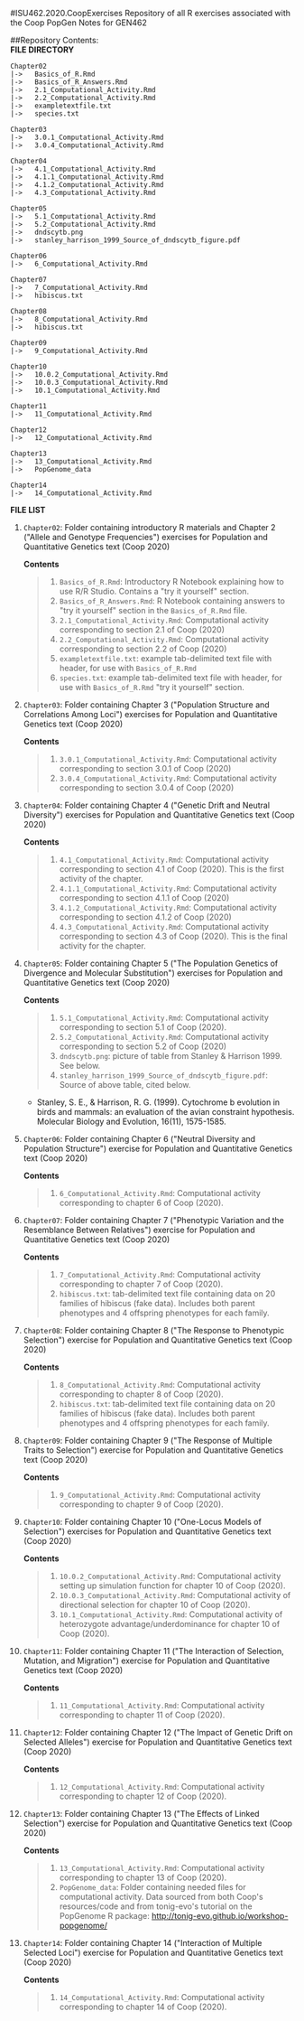 #ISU462.2020.CoopExercises
Repository of all R exercises associated with the Coop PopGen Notes for GEN462

##Repository Contents:  
**FILE DIRECTORY**  

```
Chapter02
|->   Basics_of_R.Rmd  
|->   Basics_of_R_Answers.Rmd
|->   2.1_Computational_Activity.Rmd
|->   2.2_Computational_Activity.Rmd  
|->   exampletextfile.txt
|->   species.txt 
```
```
Chapter03
|->   3.0.1_Computational_Activity.Rmd 
|->   3.0.4_Computational_Activity.Rmd
```
```
Chapter04
|->   4.1_Computational_Activity.Rmd  
|->   4.1.1_Computational_Activity.Rmd
|->   4.1.2_Computational_Activity.Rmd
|->   4.3_Computational_Activity.Rmd  
```
```
Chapter05
|->   5.1_Computational_Activity.Rmd  
|->   5.2_Computational_Activity.Rmd 
|->   dndscytb.png
|->   stanley_harrison_1999_Source_of_dndscytb_figure.pdf
```
```
Chapter06
|->   6_Computational_Activity.Rmd   
```
```
Chapter07
|->   7_Computational_Activity.Rmd
|->   hibiscus.txt   
```
```
Chapter08
|->   8_Computational_Activity.Rmd
|->   hibiscus.txt   
```
```
Chapter09
|->   9_Computational_Activity.Rmd 
```
```
Chapter10
|->   10.0.2_Computational_Activity.Rmd 
|->   10.0.3_Computational_Activity.Rmd
|->   10.1_Computational_Activity.Rmd
```
```
Chapter11
|->   11_Computational_Activity.Rmd 
```
```
Chapter12
|->   12_Computational_Activity.Rmd 
```
```
Chapter13
|->   13_Computational_Activity.Rmd 
|->   PopGenome_data
```
```
Chapter14
|->   14_Computational_Activity.Rmd 
```

**FILE LIST**


1. `Chapter02`: Folder containing introductory R materials and Chapter 2 ("Allele and Genotype Frequencies") exercises for Population and Quantitative Genetics text (Coop 2020)  

	**Contents**

	>1. `Basics_of_R.Rmd`: Introductory R Notebook explaining how to use R/R Studio. Contains a "try it yourself" section.
	>2. `Basics_of_R_Answers.Rmd`: R Notebook containing answers to "try it yourself" section in the `Basics_of_R.Rmd` file.
	>3. `2.1_Computational_Activity.Rmd`: Computational activity corresponding to section 2.1 of Coop (2020) 
	>4. `2.2_Computational_Activity.Rmd`: Computational activity corresponding to section 2.2 of Coop (2020) 
	>5. `exampletextfile.txt`: example tab-delimited text file with header, for use with `Basics_of_R.Rmd`
	>6. `species.txt`: example tab-delimited text file with header, for use with `Basics_of_R.Rmd` "try it yourself" section.
	
2. `Chapter03`: Folder containing Chapter 3 ("Population Structure and Correlations Among Loci") exercises for Population and Quantitative Genetics text (Coop 2020)  

	**Contents**

	>1. `3.0.1_Computational_Activity.Rmd`: Computational activity corresponding to section 3.0.1 of Coop (2020)
	>2. `3.0.4_Computational_Activity.Rmd`: Computational activity corresponding to section 3.0.4 of Coop (2020)  
	
3. `Chapter04`: Folder containing Chapter 4 ("Genetic Drift and Neutral Diversity") exercises for Population and Quantitative Genetics text (Coop 2020)  

	**Contents**

	>1. `4.1_Computational_Activity.Rmd`: Computational activity corresponding to section 4.1 of Coop (2020). This is the first activity of the chapter.
	>2. `4.1.1_Computational_Activity.Rmd`: Computational activity corresponding to section 4.1.1 of Coop (2020)
	>3. `4.1.2_Computational_Activity.Rmd`: Computational activity corresponding to section 4.1.2 of Coop (2020) 
	>4. `4.3_Computational_Activity.Rmd`: Computational activity corresponding to section 4.3 of Coop (2020). This is the final activity for the chapter.

4. `Chapter05`: Folder containing Chapter 5 ("The Population Genetics of Divergence and Molecular Substitution") exercises for Population and Quantitative Genetics text (Coop 2020)  

	**Contents**

	>1. `5.1_Computational_Activity.Rmd`: Computational activity corresponding to section 5.1 of Coop (2020).
	>2. `5.2_Computational_Activity.Rmd`: Computational activity corresponding to section 5.2 of Coop (2020)
	>3. `dndscytb.png`: picture of table from Stanley & Harrison 1999. See below.
	>4. `stanley_harrison_1999_Source_of_dndscytb_figure.pdf`: Source of above table, cited below.   
	* Stanley, S. E., & Harrison, R. G. (1999). Cytochrome b evolution in birds and mammals: an evaluation of the avian constraint hypothesis. Molecular Biology and Evolution, 16(11), 1575-1585.

5. `Chapter06`: Folder containing Chapter 6 ("Neutral Diversity and Population Structure") exercise for Population and Quantitative Genetics text (Coop 2020)  

	**Contents**

	>1. `6_Computational_Activity.Rmd`: Computational activity corresponding to chapter 6 of Coop (2020).

6. `Chapter07`: Folder containing Chapter 7 ("Phenotypic Variation and the Resemblance Between Relatives") exercise for Population and Quantitative Genetics text (Coop 2020)  

	**Contents**

	>1. `7_Computational_Activity.Rmd`: Computational activity corresponding to chapter 7 of Coop (2020).
	>2. `hibiscus.txt`: tab-delimited text file containing data on 20 families of hibiscus (fake data). Includes both parent phenotypes and 4 offspring phenotypes for each family.
	
7. `Chapter08`: Folder containing Chapter 8 ("The Response to Phenotypic Selection") exercise for Population and Quantitative Genetics text (Coop 2020)  

	**Contents**

	>1. `8_Computational_Activity.Rmd`: Computational activity corresponding to chapter 8 of Coop (2020).
	>2. `hibiscus.txt`: tab-delimited text file containing data on 20 families of hibiscus (fake data). Includes both parent phenotypes and 4 offspring phenotypes for each family.
	
8. `Chapter09`: Folder containing Chapter 9 ("The Response of Multiple Traits to Selection") exercise for Population and Quantitative Genetics text (Coop 2020)  

	**Contents**

	>1. `9_Computational_Activity.Rmd`: Computational activity corresponding to chapter 9 of Coop (2020).

9. `Chapter10`: Folder containing Chapter 10 ("One-Locus Models of Selection") exercises for Population and Quantitative Genetics text (Coop 2020)  

	**Contents**

	>1. `10.0.2_Computational_Activity.Rmd`: Computational activity setting up simulation function for chapter 10 of Coop (2020).
	>2. `10.0.3_Computational_Activity.Rmd`: Computational activity of directional selection for chapter 10 of Coop (2020).
	>3. `10.1_Computational_Activity.Rmd`: Computational activity of heterozygote advantage/underdominance for chapter 10 of Coop (2020).
	
10. `Chapter11`: Folder containing Chapter 11 ("The Interaction of Selection, Mutation, and Migration") exercise for Population and Quantitative Genetics text (Coop 2020)  

	**Contents**

	>1. `11_Computational_Activity.Rmd`: Computational activity corresponding to chapter 11 of Coop (2020).
	
11. `Chapter12`: Folder containing Chapter 12 ("The Impact of Genetic Drift on Selected Alleles") exercise for Population and Quantitative Genetics text (Coop 2020)  

	**Contents**

	>1. `12_Computational_Activity.Rmd`: Computational activity corresponding to chapter 12 of Coop (2020).
	
12. `Chapter13`: Folder containing Chapter 13 ("The Effects of Linked Selection") exercise for Population and Quantitative Genetics text (Coop 2020)  

	**Contents**

	>1. `13_Computational_Activity.Rmd`: Computational activity corresponding to chapter 13 of Coop (2020).
	>2. `PopGenome_data`: Folder containing needed files for computational activity. Data sourced from both Coop's resources/code and from tonig-evo's tutorial on the PopGenome R package: <http://tonig-evo.github.io/workshop-popgenome/>
	
13. `Chapter14`: Folder containing Chapter 14 ("Interaction of Multiple Selected Loci") exercise for Population and Quantitative Genetics text (Coop 2020)  

	**Contents**

	>1. `14_Computational_Activity.Rmd`: Computational activity corresponding to chapter 14 of Coop (2020).